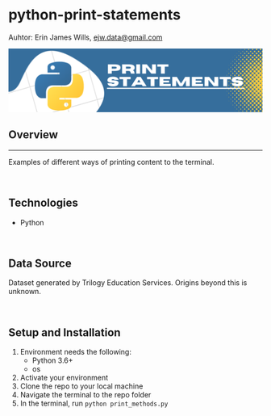 # python-print-statements  

Auhtor:  Erin James Wills, ejw.data@gmail.com   

![Print Statements](./images/py-print.png)  

## Overview  
<hr>  

Examples of different ways of printing content to the terminal.  

<br>


## Technologies    
*  Python

<br>


## Data Source  
Dataset generated by Trilogy Education Services. Origins beyond this is unknown. 

<br>

## Setup and Installation  
1. Environment needs the following:  
    *  Python 3.6+   
    *  os
1. Activate your environment
1. Clone the repo to your local machine
1. Navigate the terminal to the repo folder
1. In the terminal, run `python print_methods.py`  